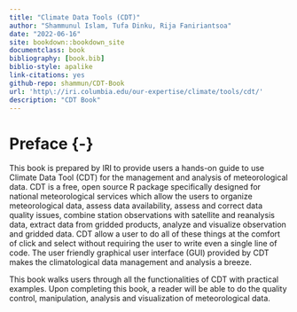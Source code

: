 ```yaml
--- 
title: "Climate Data Tools (CDT)"
author: "Shammunul Islam, Tufa Dinku, Rija Faniriantsoa"
date: "2022-06-16"
site: bookdown::bookdown_site
documentclass: book
bibliography: [book.bib]
biblio-style: apalike
link-citations: yes
github-repo: shammun/CDT-Book
url: 'http\://iri.columbia.edu/our-expertise/climate/tools/cdt/'
description: "CDT Book"
---
```


# Preface {-}

This book is prepared by IRI to provide users a hands-on guide to use Climate Data Tool (CDT) for the management and analysis of meteorological data. CDT is a free, open source R package specifically designed for national meteorological services which allow the users to organize meteorological data, assess data availability, assess and correct data quality issues, combine station observations with satellite and reanalysis data, extract data from gridded products, analyze and visualize observation and gridded data. CDT allow a user to do all of these things at the comfort of click and select without requiring the user to write even a single line of code. The user friendly graphical user interface (GUI) provided by CDT makes the climatological data management and analysis a breeze.

This  book walks users through all the functionalities of CDT with practical examples. Upon completing this book, a reader will be able to do the quality control, manipulation, analysis and visualization of meteorological data.

